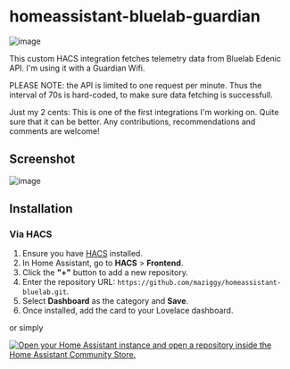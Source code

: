 # homeassistant-bluelab-guardian

![image](https://github.com/user-attachments/assets/9ca9d4ae-6a67-46b0-a47a-b5b9bf627586)

This custom HACS integration fetches telemetry data from Bluelab Edenic API. I'm using it with a Guardian Wifi.

PLEASE NOTE: the API is limited to one request per minute. Thus the interval of 70s is hard-coded, to make sure data fetching is successfull.

Just my 2 cents: This is one of the first integrations I'm working on. Quite sure that it can be better. Any contributions, recommendations and comments are welcome!

## Screenshot 

![image](https://github.com/user-attachments/assets/3a892a36-6592-4f7d-aca9-0d00e5ee84e9)

## Installation

### Via HACS

1. Ensure you have [HACS](https://hacs.xyz/) installed.
2. In Home Assistant, go to **HACS** > **Frontend**.
3. Click the **"+"** button to add a new repository.
4. Enter the repository URL: `https://github.com/maziggy/homeassistant-bluelab.git`.
5. Select **Dashboard** as the category and **Save**.
6. Once installed, add the card to your Lovelace dashboard.

or simply

[![Open your Home Assistant instance and open a repository inside the Home Assistant Community Store.](https://my.home-assistant.io/badges/hacs_repository.svg)](https://my.home-assistant.io/redirect/hacs_repository/?category=Integration&owner=maziggy&repository=https%3A%2F%2Fgithub.com%2Fmaziggy%2Fhomeassistant-bluelab.git)

